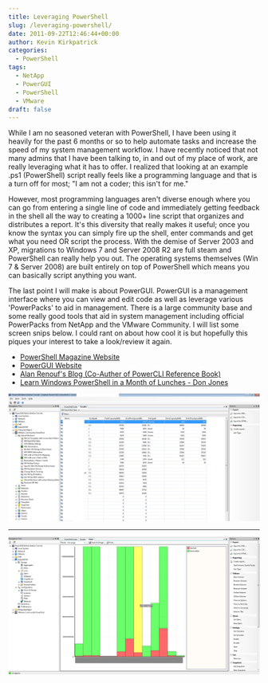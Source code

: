 ```yaml
---
title: Leveraging PowerShell
slug: /leveraging-powershell/
date: 2011-09-22T12:46:44+00:00
author: Kevin Kirkpatrick
categories:
  - PowerShell
tags:
  - NetApp
  - PowerGUI
  - PowerShell
  - VMware
draft: false
---
```

While I am no seasoned veteran with PowerShell, I have been using it heavily for the past 6 months or so to help automate tasks and increase the speed of my system management workflow. I have recently noticed that not many admins that I have been talking to, in and out of my place of work, are really leveraging what it has to offer. I realized that looking at an example .ps1 (PowerShell) script really feels like a programming language and that is a turn off for most; "I am not a coder; this isn't for me."

However, most programming languages aren't diverse enough where you can go from entering a single line of code and immediately getting feedback in the shell all the way to creating a 1000+ line script that organizes and distributes a report. It's this diversity that really makes it useful; once you know the syntax you can simply fire up the shell, enter commands and get what you need OR script the process. With the demise of Server 2003 and XP, migrations to Windows 7 and Server 2008 R2 are full steam and PowerShell can really help you out. The operating systems themselves (Win 7 & Server 2008) are built entirely on top of PowerShell which means you can basically script anything you want.

The last point I will make is about PowerGUI. PowerGUI is a management interface where you can view and edit code as well as leverage various 'PowerPacks' to aid in management. There is a large community base and some really good tools that aid in system management including official PowerPacks from NetApp and the VMware Community. I will list some screen snips below. I could rant on about how cool it is but hopefully this piques your interest to take a look/review it again.

* [PowerShell Magazine Website][1]
* [PowerGUI Website][2]
* [Alan Renouf's Blog (Co-Auther of PowerCLI Reference Book)][3]
* [Learn Windows PowerShell in a Month of Lunches - Don Jones][4]


![VMware][img-1-vmware]

* * *

![Netapp][img-2-netapp]

[1]: http://bit.ly/nZibEn
[2]: http://bit.ly/qojKGJ
[3]: http://bit.ly/ocETit
[4]: http://bit.ly/oTTIPU
[img-1-vmware]: https://raw.githubusercontent.com/nullzeroio/blog-source/master/static/public/img/vmware.jpg
[img-2-netapp]: https://raw.githubusercontent.com/nullzeroio/blog-source/master/static/public/img/netapp.jpg